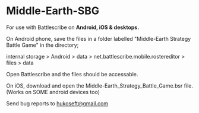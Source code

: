 # Middle-Earth-SBG

For use with Battlescribe on <b>Android, iOS & desktops.</b>

On Android phone, save the files in a folder labelled "Middle-Earth Strategy Battle Game" in the directory;

internal storage > Android > data > net.battlescribe.mobile.rostereditor > files > data

Open Battlescribe and the files should be accessable.

On iOS, download and open the Middle-Earth_Strategy_Battle_Game.bsr file. (Works on SOME android devices too)

Send bug reports to hukoseft@gmail.com

